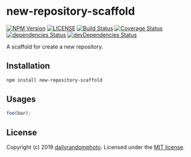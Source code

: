 # new-repository-scaffold

[![NPM Version][npm-version-image]][npm-url]
[![LICENSE][license-image]][license-url]
[![Build Status][travis-image]][travis-url]
[![Coverage Status][coveralls-image]][coveralls-url]
[![dependencies Status][dependencies-image]][dependencies-url]
[![devDependencies Status][devdependencies-image]][devdependencies-url]

A scaffold for create a new repository.

## Installation

```sh
npm install new-repository-scaffold
```

## Usages

```js
foo(bar);
```

## License

Copyright (c) 2019 [dailyrandomphoto][my-url]. Licensed under the [MIT license][license-url].

[my-url]: https://github.com/dailyrandomphoto
[npm-url]: https://www.npmjs.com/package/new-repository-scaffold
[travis-url]: https://travis-ci.org/dailyrandomphoto/new-repository-scaffold
[coveralls-url]: https://coveralls.io/github/dailyrandomphoto/new-repository-scaffold?branch=master
[license-url]: LICENSE
[dependencies-url]: https://david-dm.org/dailyrandomphoto/new-repository-scaffold
[devdependencies-url]: https://david-dm.org/dailyrandomphoto/new-repository-scaffold?type=dev
[npm-downloads-image]: https://img.shields.io/npm/dm/new-repository-scaffold
[npm-version-image]: https://img.shields.io/npm/v/new-repository-scaffold
[license-image]: https://img.shields.io/npm/l/new-repository-scaffold
[travis-image]: https://img.shields.io/travis/dailyrandomphoto/new-repository-scaffold
[coveralls-image]: https://img.shields.io/coveralls/github/dailyrandomphoto/new-repository-scaffold
[dependencies-image]: https://img.shields.io/david/dailyrandomphoto/new-repository-scaffold
[devdependencies-image]: https://img.shields.io/david/dev/dailyrandomphoto/new-repository-scaffold
